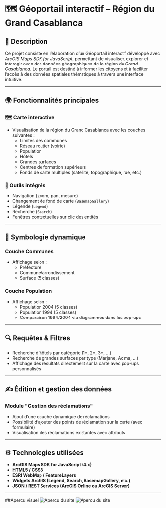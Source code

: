 # 🗺️ Géoportail interactif – Région du Grand Casablanca

## 📌 Description

Ce projet consiste en l’élaboration d’un Géoportail interactif développé avec *ArcGIS Maps SDK for JavaScript*, permettant de visualiser, explorer et interagir avec des données géographiques de la région du *Grand Casablanca*. Le portail est destiné à informer les citoyens et à faciliter l’accès à des données spatiales thématiques à travers une interface intuitive.

---

## 🌍 Fonctionnalités principales

### 🗺️ Carte interactive
- Visualisation de la région du Grand Casablanca avec les couches suivantes :
  - Limites des communes
  - Réseau routier (voirie)
  - Population
  - Hôtels
  - Grandes surfaces
  - Centres de formation supérieurs
  - Fonds de carte multiples (satellite, topographique, rue, etc.)

### 🧰 Outils intégrés
- Navigation (zoom, pan, mesure)
- Changement de fond de carte (`BasemapGallery`)
- Légende (`Legend`)
- Recherche (`Search`)
- Fenêtres contextuelles sur clic des entités

---

## 🎨 Symbologie dynamique

### Couche **Communes**
- Affichage selon :
  - Préfecture
  - Commune/arrondissement
  - Surface (5 classes)

### Couche **Population**
- Affichage selon :
  - Population 2004 (5 classes)
  - Population 1994 (5 classes)
  - Comparaison 1994/2004 via diagrammes dans les pop-ups

---

## 🔍 Requêtes & Filtres

- Recherche d’hôtels par catégorie (1*, 2*, 3*, ...)
- Recherche de grandes surfaces par type (Marjane, Acima, ...)
- Affichage des résultats directement sur la carte avec pop-ups personnalisés

---

## ✍️ Édition et gestion des données

### Module "Gestion des réclamations"
- Ajout d’une couche dynamique de réclamations
- Possibilité d’ajouter des points de réclamation sur la carte (avec formulaire)
- Visualisation des réclamations existantes avec attributs

---

## ⚙️ Technologies utilisées

- **ArcGIS Maps SDK for JavaScript (4.x)**
- **HTML5 / CSS3**
- **ESRI WebMap / FeatureLayers**
- **Widgets ArcGIS (Legend, Search, BasemapGallery, etc.)**
- **JSON / REST Services (ArcGIS Online ou ArcGIS Server)**

---

##Apercu visuel
![Apercu du site](./Géoportail.png)
![Apercu du site](./Géoportail2.png)


